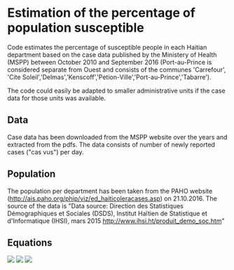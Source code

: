 # Estimation of the percentage of population susceptible

Code estimates the percentage of susceptible people in each Haitian department based on the case data published by the Ministery of Health (MSPP) between October 2010 and September 2016 (Port-au-Prince is considered separate from Ouest and consists of the communes 'Carrefour', 'Cite Soleil','Delmas','Kenscoff','Petion-Ville','Port-au-Prince','Tabarre').

The code could easily be adapted to smaller administrative units if the case data for those units was available.

## Data
Case data has been downloaded from the MSPP website over the years and extracted from the pdfs. The data consists of number of newly reported cases ("cas vus") per day.

## Population
The population per department has been taken from the PAHO website (http://ais.paho.org/phip/viz/ed_haiticoleracases.asp) on 21.10.2016. The source of the data is "Data source: Direction des Statistiques Démographiques et Sociales (DSDS), Institut Haïtien de Statistique et d'Informatique (IHSI), mars 2015 http://www.ihsi.ht/produit_demo_soc.htm"

## Equations

<img src="http://latex.codecogs.com/svg.latex?\frac{dR}{dt}=- (\rho + \mu)R+\gamma I + \frac{(1-\sigma)}{\sigma} \frac{dC}{dt}" border="0"/>

<img src="http://latex.codecogs.com/svg.latex?\frac{dI}{dt}=\frac{dC}{dt} - (\gamma + \mu + \alpha) I" border="0"/>

<img src="http://latex.codecogs.com/svg.latex?S=H-R-I" border="0"/>